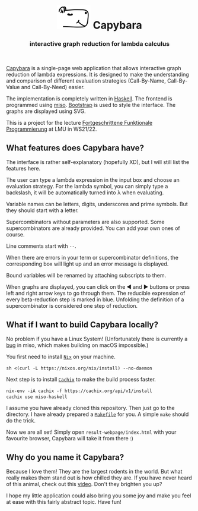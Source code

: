 <h1 align="center"><img src="static/logo.svg" width=90px> Capybara </h1>
<h3 align="center"> interactive graph reduction for lambda calculus </h3>
<br>

[Capybara](https://yang-zhu.github.io/capybara) is a single-page web application that allows interactive graph reduction of lambda expressions. It is designed to make the understanding and comparison of different evaluation strategies (Call-By-Name, Call-By-Value and Call-By-Need) easier.

The implementation is completely written in [Haskell](https://www.haskell.org/). The frontend is programmed using [miso](https://haskell-miso.org/). [Bootstrap](https://getbootstrap.com/) is used to style the interface. The graphs are displayed using SVG.

This is a project for the lecture [Fortgeschrittene Funktionale Programmierung](https://www.tcs.ifi.lmu.de/lehre/ws-2021-22/fun) at LMU in WS21/22.

## What features does Capybara have?

The interface is rather self-explanatory (hopefully XD), but I will still list the features here.

The user can type a lambda expression in the input box and choose an evaluation strategy. For the lambda symbol, you can simply type a backslash, it will be automatically turned into λ when evaluating.

Variable names can be letters, digits, underscores and prime symbols. But they should start with a letter.

Supercombinators without parameters are also supported. Some supercombinators are already provided. You can add your own ones of course.

Line comments start with `--`.

When there are errors in your term or supercombinator definitions, the corresponding box will light up and an error message is displayed.

Bound variables will be renamed by attaching subscripts to them.

When graphs are displayed, you can click on the ◄ and ► buttons or press left and right arrow keys to go through them. The reducible expression of every beta-reduction step is marked in blue. Unfolding the definition of a supercombinator is considered one step of reduction.

## What if I want to build Capybara locally?

No problem if you have a Linux System! (Unfortunately there is currently a [bug](https://github.com/dmjio/miso/issues/639) in miso, which makes building on macOS impossible.)

You first need to install [`Nix`](https://nixos.org/) on your machine.
```
sh <(curl -L https://nixos.org/nix/install) --no-daemon
```
Next step is to install [`Cachix`](https://www.cachix.org/) to make the build process faster.
```
nix-env -iA cachix -f https://cachix.org/api/v1/install
cachix use miso-haskell
```
I assume you have already cloned this repository. Then just go to the directory. I have already prepared a [`Makefile`](Makefile) for you. A simple `make` should do the trick.

Now we are all set! Simply open `result-webpage/index.html` with your favourite browser, Capybara will take it from there :)

## Why do you name it Capybara?

Because I love them! They are the largest rodents in the world. But what really makes them stand out is how chilled they are. If you have never heard of this animal, check out this [video](https://www.youtube.com/watch?v=CdMUOsf2QNc). Don't they brighten you up?

I hope my little application could also bring you some joy and make you feel at ease with this fairly abstract topic. Have fun!